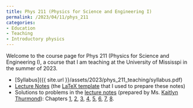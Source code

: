 ```yaml
---
title: Phys 211 (Physics for Science and Engineering I)
permalink: /2023/04/11/phys_211
categories:
- Education
- Teaching
- Introductory physics
---
```


Welcome to the course page for Phys 211 (Physics for Science and Engineering I),
a course that I am teaching at the University of Mississpi in the summer of 2023. 
* [Syllabus]({{ site.url }}/assets/2023/phys_211_teaching/syllabus.pdf) 
* [Lecture Notes](https://www.dropbox.com/s/2ygcfha1bnl578l/main.pdf?dl=0) 
(the [LaTeX template](https://github.com/sashwattanay/Thesis-Report-LaTeX-Template) that I used to prepare these notes)
* Solutions to problems in the [lecture notes](https://www.dropbox.com/s/2ygcfha1bnl578l/main.pdf?dl=0) 
(prepared by Ms. [Kaitlyn Thurmond](https://www.linkedin.com/in/kaitlyn-thurmond-46a6a124a/)): Chapters
[1](https://www.dropbox.com/s/pmev8g00d9u462g/chapter_1.pdf?dl=0), 
[2](https://www.dropbox.com/s/gvj1xbpcgs7g4x1/chapter_2.pdf?dl=0),
[3](https://www.dropbox.com/s/833ljmx9pv7gg7i/chapter_3.pdf?dl=0),
[4](https://www.dropbox.com/s/eajq3uvz80ecbsr/chapter_4.pdf?dl=0),
[5](https://www.dropbox.com/s/xf7lt3y3wl9zump/chapter_5.pdf?dl=0),
[6](https://www.dropbox.com/s/dh9e9ushcx0u0by/chapter_6.pdf?dl=0),
[7](https://www.dropbox.com/s/3ip7q2p39pwokwp/chapter_7.pdf?dl=0),
[8](https://www.dropbox.com/s/bmogwrstg5zwban/chapter_8.pdf?dl=0).
